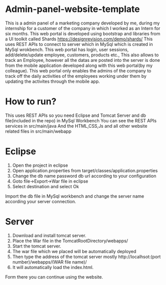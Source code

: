 # Admin-panel-website-template
This is a admin panel of a marketing company developed by me, during my internship for a customer of the company in which I worked as an Intern for six months. This web portal is developed using bootstrap and libraries from a UI toolkit called Shards https://designrevision.com/demo/shards/
This uses REST APIs to connect to server which in MySql which is created in MySql wrokbench.
This web portal has login, user sessions, add/delete/update employee, customers, products etc., This also allows to track an Employee, however all the datas are posted into the server is done from the mobile application developed along with this web portal(by my colleague). This web portal only enables the admins of the company to track off the daily activities of the employees working under them by updating the activites through the mobile app.
# How to run?
This uses REST APIs so you need Eclipse and Tomcat Server and db file(included in the repo) in MySql Workbench
You can see the REST APIs services in src/main/java
And the HTML,CSS,Js and all other website related files in src/main/webapp

# Eclipse 
1. Open the project in eclipse
2. Open application.properties from target/classes/application.properties
3. Change the db name password db url according to your configuration
4. Goto file->Export->War file in eclipse
5. Select destination and select Ok

Import the db file in MySql workbench and change the server name according your server connection.

# Server
1. Download and install tomcat server.
2. Place the War file in the TomcatRootDirectory/webapps/
3. Start the tomcat server.
4. The war file which we placed will be automatically deployed
5. Then type the address of the tomcat server mostly http://localhsot:(port number)/webapps/(WAR file name)/
6. It will automatically load the index.html.

Form there you can continue using the website.



